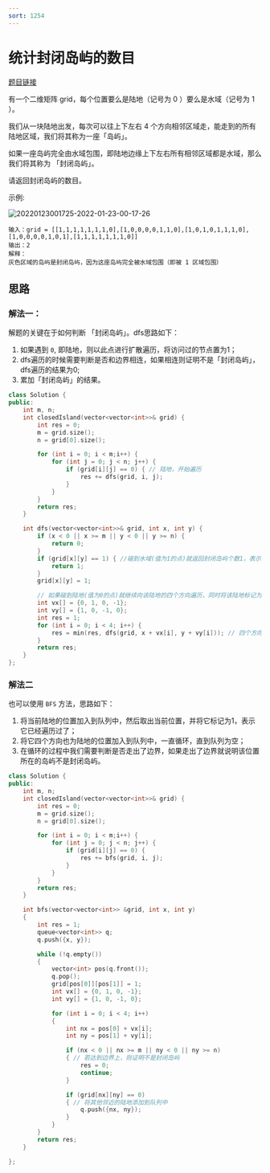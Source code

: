 ```yaml
---
sort: 1254
---
```

# 统计封闭岛屿的数目

[题目链接](https://leetcode-cn.com/problems/number-of-closed-islands/)

有一个二维矩阵 grid，每个位置要么是陆地（记号为 0 ）要么是水域（记号为 1 ）。

我们从一块陆地出发，每次可以往上下左右 4 个方向相邻区域走，能走到的所有陆地区域，我们将其称为一座「岛屿」。

如果一座岛屿完全由水域包围，即陆地边缘上下左右所有相邻区域都是水域，那么我们将其称为 「封闭岛屿」。

请返回封闭岛屿的数目。



示例:

![20220123001725-2022-01-23-00-17-26](https://cdn.jsdelivr.net/gh/ironartisan/picRepo/20220123001725-2022-01-23-00-17-26.png)

```
输入：grid = [[1,1,1,1,1,1,1,0],[1,0,0,0,0,1,1,0],[1,0,1,0,1,1,1,0],[1,0,0,0,0,1,0,1],[1,1,1,1,1,1,1,0]]
输出：2
解释：
灰色区域的岛屿是封闭岛屿，因为这座岛屿完全被水域包围（即被 1 区域包围）
```


## 思路

### 解法一：

解题的关键在于如何判断 「封闭岛屿」。dfs思路如下：
1. 如果遇到 `0`, 即陆地，则以此点进行扩散遍历，将访问过的节点置为1；
2. dfs遍历的时候需要判断是否和边界相连，如果相连则证明不是「封闭岛屿」，dfs遍历的结果为0;
3. 累加「封闭岛屿」的结果。

```c++
class Solution {
public:
    int m, n;
    int closedIsland(vector<vector<int>>& grid) {
        int res = 0;
        m = grid.size();
        n = grid[0].size();

        for (int i = 0; i < m;i++) {
            for (int j = 0; j < n; j++) {
                if (grid[i][j] == 0) { // 陆地，开始遍历
                    res += dfs(grid, i, j);
                }
            }
        }
        return res;
    }

    int dfs(vector<vector<int>>& grid, int x, int y) {
        if (x < 0 || x >= m || y < 0 || y >= n) {
            return 0;
        }
        if (grid[x][y] == 1) { //碰到水域(值为1的点)就返回封闭岛屿个数1，表示该岛屿可能就是一个封闭岛屿
            return 1;
        }
        grid[x][y] = 1;

        // 如果碰到陆地(值为0的点)就继续向该陆地的四个方向遍历，同时将该陆地标记为1，表示这个位置已经遍历过了。
        int vx[] = {0, 1, 0, -1};
        int vy[] = {1, 0, -1, 0};
        int res = 1;
        for (int i = 0; i < 4; i++) {
            res = min(res, dfs(grid, x + vx[i], y + vy[i])); // 四个方向进行遍历，去四个方向的最小值，若有一个为0，则到达边界，证明不是封闭岛屿
        }
        return res;
    }
};
```

### 解法二

也可以使用 `BFS` 方法，思路如下：

1. 将当前陆地的位置加入到队列中，然后取出当前位置，并将它标记为1，表示它已经遍历过了；
2. 将它四个方向也为陆地的位置加入到队列中，一直循环，直到队列为空；
3. 在循环的过程中我们需要判断是否走出了边界，如果走出了边界就说明该位置所在的岛屿不是封闭岛屿。

```c++
class Solution {
public:
    int m, n;
    int closedIsland(vector<vector<int>>& grid) {
        int res = 0;
        m = grid.size();
        n = grid[0].size();

        for (int i = 0; i < m;i++) {
            for (int j = 0; j < n; j++) {
                if (grid[i][j] == 0) {
                    res += bfs(grid, i, j);
                }
            }
        }
        return res;
    }

    int bfs(vector<vector<int>> &grid, int x, int y)
    {
        int res = 1;
        queue<vector<int>> q;
        q.push({x, y});

        while (!q.empty())
        {
            vector<int> pos(q.front());
            q.pop();
            grid[pos[0]][pos[1]] = 1;
            int vx[] = {0, 1, 0, -1};
            int vy[] = {1, 0, -1, 0};

            for (int i = 0; i < 4; i++)
            {
                int nx = pos[0] + vx[i];
                int ny = pos[1] + vy[i];

                if (nx < 0 || nx >= m || ny < 0 || ny >= n)
                { // 若达到边界上，则证明不是封闭岛屿
                    res = 0;
                    continue;
                }

                if (grid[nx][ny] == 0)
                { // 将其他邻近的陆地添加到队列中
                    q.push({nx, ny});
                }
            }
        }
        return res;
    }

};

```